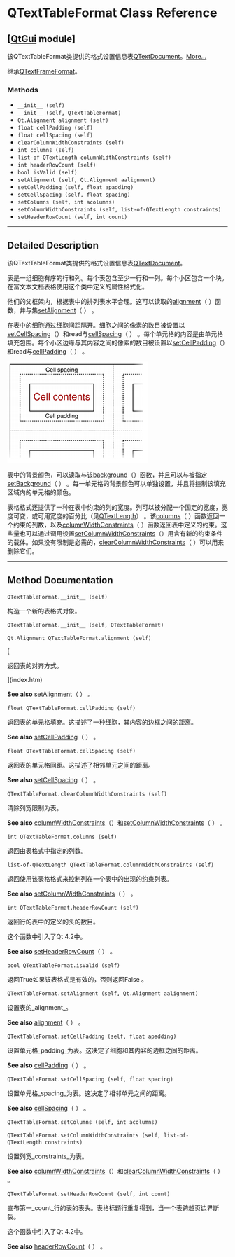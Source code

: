 # QTextTableFormat Class Reference

## [[QtGui](index.htm) module]

该QTextTableFormat类提供的格式设置信息表[QTextDocument](qtextdocument.html)。[More...](#details)

继承[QTextFrameFormat](qtextframeformat.html)。

### Methods

*   `__init__ (self)`
*   `__init__ (self, QTextTableFormat)`
*   `Qt.Alignment alignment (self)`
*   `float cellPadding (self)`
*   `float cellSpacing (self)`
*   `clearColumnWidthConstraints (self)`
*   `int columns (self)`
*   `list-of-QTextLength columnWidthConstraints (self)`
*   `int headerRowCount (self)`
*   `bool isValid (self)`
*   `setAlignment (self, Qt.Alignment aalignment)`
*   `setCellPadding (self, float apadding)`
*   `setCellSpacing (self, float spacing)`
*   `setColumns (self, int acolumns)`
*   `setColumnWidthConstraints (self, list-of-QTextLength constraints)`
*   `setHeaderRowCount (self, int count)`

* * *

## Detailed Description

该QTextTableFormat类提供的格式设置信息表[QTextDocument](qtextdocument.html)。

表是一组细胞有序的行和列。每个表包含至少一行和一列。每个小区包含一个块。在富文本文档表格使用这个类中定义的属性格式化。

他们的父框架内，根据表中的排列表水平合理。这可以读取的[alignment](qtexttableformat.html#alignment)（ ）函数，并与集[setAlignment](qtexttableformat.html#setAlignment)（ ） 。

在表中的细胞通过细胞间距隔开。细胞之间的像素的数目被设置以[setCellSpacing](qtexttableformat.html#setCellSpacing)（）和read与[cellSpacing](qtexttableformat.html#cellSpacing)（ ） 。每个单元格的内容是由单元格填充包围。每个小区边缘与其内容之间的像素的数目被设置以[setCellPadding](qtexttableformat.html#setCellPadding)（）和read与[cellPadding](qtexttableformat.html#cellPadding)（ ） 。

![](img/qtexttableformat-cell.png)

表中的背景颜色，可以读取与该[background](qtextformat.html#background)（）函数，并且可以与被指定[setBackground](qtextformat.html#setBackground)（ ） 。每一单元格的背景颜色可以单独设置，并且将控制该填充区域内的单元格的颜色。

表格格式还提供了一种在表中约束的列的宽度。列可以被分配一个固定的宽度，宽度可变，或可用宽度的百分比（见[QTextLength](qtextlength.html)） 。该[columns](qtexttableformat.html#columns)（ ）函数返回一个约束的列数，以及[columnWidthConstraints](qtexttableformat.html#columnWidthConstraints)（ ）函数返回表中定义的约束。这些量也可以通过调用设置[setColumnWidthConstraints](qtexttableformat.html#setColumnWidthConstraints)（）用含有新的约束条件的载体。如果没有限制是必需的，[clearColumnWidthConstraints](qtexttableformat.html#clearColumnWidthConstraints)（ ）可以用来删除它们。

* * *

## Method Documentation

```
QTextTableFormat.__init__ (self)
```

构造一个新的表格式对象。

```
QTextTableFormat.__init__ (self, QTextTableFormat)
```

```
Qt.Alignment QTextTableFormat.alignment (self)
```

[

返回表的对齐方式。

](index.htm)

[**See also**](index.htm) [setAlignment](qtexttableformat.html#setAlignment)（ ） 。

```
float QTextTableFormat.cellPadding (self)
```

返回表的单元格填充。这描述了一种细胞，其内容的边框之间的距离。

**See also** [setCellPadding](qtexttableformat.html#setCellPadding)（ ） 。

```
float QTextTableFormat.cellSpacing (self)
```

返回表的单元格间距。这描述了相邻单元之间的距离。

**See also** [setCellSpacing](qtexttableformat.html#setCellSpacing)（ ） 。

```
QTextTableFormat.clearColumnWidthConstraints (self)
```

清除列宽限制为表。

**See also** [columnWidthConstraints](qtexttableformat.html#columnWidthConstraints)（）和[setColumnWidthConstraints](qtexttableformat.html#setColumnWidthConstraints)（ ） 。

```
int QTextTableFormat.columns (self)
```

返回由表格式中指定的列数。

```
list-of-QTextLength QTextTableFormat.columnWidthConstraints (self)
```

返回使用该表格格式来控制列在一个表中的出现的约束列表。

**See also** [setColumnWidthConstraints](qtexttableformat.html#setColumnWidthConstraints)（ ） 。

```
int QTextTableFormat.headerRowCount (self)
```

返回行的表中的定义的头的数目。

这个函数中引入了Qt 4.2中。

**See also** [setHeaderRowCount](qtexttableformat.html#setHeaderRowCount)（ ） 。

```
bool QTextTableFormat.isValid (self)
```

返回True如果该表格式是有效的，否则返回False 。

```
QTextTableFormat.setAlignment (self, Qt.Alignment aalignment)
```

设置表的_alignment_。

**See also** [alignment](qtexttableformat.html#alignment)（ ） 。

```
QTextTableFormat.setCellPadding (self, float apadding)
```

设置单元格_padding_为表。这决定了细胞和其内容的边框之间的距离。

**See also** [cellPadding](qtexttableformat.html#cellPadding)（ ） 。

```
QTextTableFormat.setCellSpacing (self, float spacing)
```

设置单元格_spacing_为表。这决定了相邻单元之间的距离。

**See also** [cellSpacing](qtexttableformat.html#cellSpacing)（ ） 。

```
QTextTableFormat.setColumns (self, int acolumns)
```

```
QTextTableFormat.setColumnWidthConstraints (self, list-of-QTextLength constraints)
```

设置列宽_constraints_为表。

**See also** [columnWidthConstraints](qtexttableformat.html#columnWidthConstraints)（）和[clearColumnWidthConstraints](qtexttableformat.html#clearColumnWidthConstraints)（ ） 。

```
QTextTableFormat.setHeaderRowCount (self, int count)
```

宣布第一_count_行的表的表头。表格标题行重复得到，当一个表跨越页边界断裂。

这个函数中引入了Qt 4.2中。

**See also** [headerRowCount](qtexttableformat.html#headerRowCount)（ ） 。